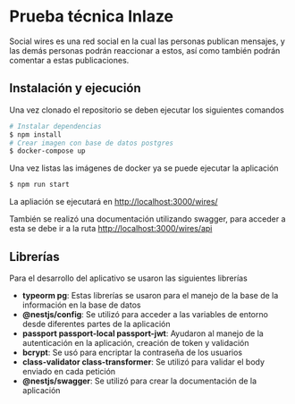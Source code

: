 <p align="center">
  <h1>Prueba técnica Inlaze</h1>
</p>

<p>Social wires es una red social en la cual las personas publican mensajes, y las demás personas podrán reaccionar a estos, así como también podrán comentar a estas publicaciones.</p>

## Instalación y ejecución
<p>Una vez clonado el repositorio se deben ejecutar los siguientes comandos</p>

```bash
# Instalar dependencias
$ npm install
# Crear imagen con base de datos postgres
$ docker-compose up
```

<p>Una vez listas las imágenes de docker ya se puede ejecutar la aplicación</p>

```bash
$ npm run start
```

<p>La apliación se ejecutará en <a href="http://localhost:3000/wires/" target="_blank">http://localhost:3000/wires/ </a></p>
<p>También se realizó una documentación utilizando swagger, para acceder a esta se debe ir a la ruta <a href="http://localhost:3000/wires/api" target="_blank">http://localhost:3000/wires/api</a></p>

## Librerías
<p>Para el desarrollo del aplicativo se usaron las siguientes librerías</p>

<ul>
  <li><b>typeorm pg</b>: Estas librerías se usaron para el manejo de la base de la información en la base de datos</li>
  <li><b>@nestjs/config</b>: Se utilizó para acceder a las variables de entorno desde diferentes partes de la aplicación</li>
  <li><b>passport passport-local passport-jwt</b>: Ayudaron al manejo de la autenticación en la aplicación, creación de token y validación</li>
  <li><b>bcrypt</b>: Se usó para encriptar la contraseña de los usuarios</li>
  <li><b>class-validator class-transformer</b>: Se utilizó para validar el body enviado en cada petición</li>
  <li><b>@nestjs/swagger</b>: Se utilizó para crear la documentación de la aplicación</li>
</ul>


